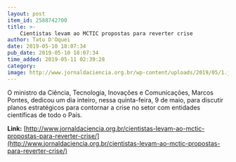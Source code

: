 ```yaml
---
layout: post
item_id: 2588742700
title: >-
    Cientistas levam ao MCTIC propostas para reverter crise
author: Tatu D'Oquei
date: 2019-05-10 18:07:34
pub_date: 2019-05-10 18:07:34
time_added: 2019-05-11 02:39:28
category: 
image: http://www.jornaldaciencia.org.br/wp-content/uploads/2019/05/1.jpg
---
```


O ministro da Ciência, Tecnologia, Inovações e Comunicações, Marcos Pontes, dedicou um dia inteiro, nessa quinta-feira, 9 de maio, para discutir planos estratégicos para contornar a crise no setor com entidades científicas de todo o País.

**Link:** [http://www.jornaldaciencia.org.br/cientistas-levam-ao-mctic-propostas-para-reverter-crise/](http://www.jornaldaciencia.org.br/cientistas-levam-ao-mctic-propostas-para-reverter-crise/)

